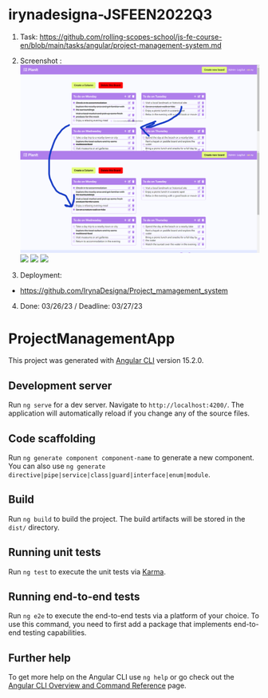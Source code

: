 # irynadesigna-JSFEEN2022Q3

1. Task: https://github.com/rolling-scopes-school/js-fe-course-en/blob/main/tasks/angular/project-management-system.md
2. Screenshot :
![](screenshots/drag-and-drop.png)
![](screenshots/main-user.png.png)
![](screenshots/user-edit-page.png.png)
![](screenshots/ru-en.png.png)


3. Deployment: 
- https://github.com/IrynaDesigna/Project_mamagement_system
4. Done: 03/26/23 / Deadline: 03/27/23













# ProjectManagementApp

This project was generated with [Angular CLI](https://github.com/angular/angular-cli) version 15.2.0.

## Development server

Run `ng serve` for a dev server. Navigate to `http://localhost:4200/`. The application will automatically reload if you change any of the source files.

## Code scaffolding

Run `ng generate component component-name` to generate a new component. You can also use `ng generate directive|pipe|service|class|guard|interface|enum|module`.

## Build

Run `ng build` to build the project. The build artifacts will be stored in the `dist/` directory.

## Running unit tests

Run `ng test` to execute the unit tests via [Karma](https://karma-runner.github.io).

## Running end-to-end tests

Run `ng e2e` to execute the end-to-end tests via a platform of your choice. To use this command, you need to first add a package that implements end-to-end testing capabilities.

## Further help

To get more help on the Angular CLI use `ng help` or go check out the [Angular CLI Overview and Command Reference](https://angular.io/cli) page.
